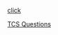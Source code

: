 [click](https://devnamdev2003.github.io/md)

[TCS Questions](https://devnamdev2003.github.io/md/question)